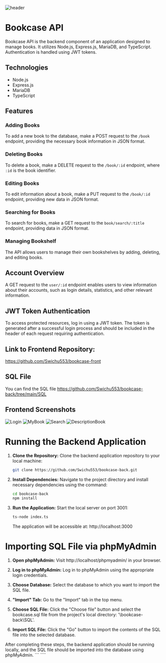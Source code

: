 
![header](https://github.com/Swichu553/bookcase-back/assets/142433450/7aa16609-ecce-4ff4-a779-12300a174c17)
# Bookcase API

Bookcase API is the backend component of an application designed to manage books. It utilizes Node.js, Express.js, MariaDB, and TypeScript. Authentication is handled using JWT tokens.

## Technologies

- Node.js
- Express.js
- MariaDB
- TypeScript

## Features

### Adding Books

To add a new book to the database, make a POST request to the `/book` endpoint, providing the necessary book information in JSON format.

### Deleting Books

To delete a book, make a DELETE request to the `/book/:id` endpoint, where `:id` is the book identifier.

### Editing Books

To edit information about a book, make a PUT request to the `/book/:id` endpoint, providing new data in JSON format.

### Searching for Books

To search for books, make a GET request to the `book/search/:title` endpoint, providing data in JSON format.

### Managing Bookshelf

The API allows users to manage their own bookshelves by adding, deleting, and editing books.

## Account Overview

A GET request to the `user/:id` endpoint enables users to view information about their accounts, such as login details, statistics, and other relevant information.

## JWT Token Authentication

To access protected resources, log in using a JWT token. The token is generated after a successful login process and should be included in the header of each request requiring authentication.

## Link to Frontend Repository: 
https://github.com/Swichu553/bookcase-front

## SQL File
You can find the SQL file https://github.com/Swichu553/bookcase-back/tree/main/SQL

## Frontend Screenshots
![Login](https://github.com/Swichu553/bookcase-back/assets/142433450/c39e7111-d70d-46f9-b8e1-499e56dbd557)
![MyBook](https://github.com/Swichu553/bookcase-back/assets/142433450/6b171fc7-f5f3-4cda-ae5e-ae366cd43433)
![Search](https://github.com/Swichu553/bookcase-back/assets/142433450/494cb72a-aae2-414e-a1c4-e108ce81e052)
![DescriptionBook](https://github.com/Swichu553/bookcase-back/assets/142433450/df652d28-ccb3-45c1-aaeb-8fe085f75779)


# Running the Backend Application

1. **Clone the Repository:**
   Clone the backend application repository to your local machine:
   ```bash
   git clone https://github.com/Swichu553/bookcase-back.git
   ```

2. **Install Dependencies:**
   Navigate to the project directory and install necessary dependencies using the command:
   ```bash
   cd bookcase-back
   npm install
   ```

3. **Run the Application:**
   Start the local server on port 3001:
   ```bash
   ts-node index.ts
   ```

   The application will be accessible at: http://localhost:3000

# Importing SQL File via phpMyAdmin

1. **Open phpMyAdmin:**
   Visit http://localhost/phpmyadmin/ in your browser.

2. **Log in to phpMyAdmin:**
   Log in to phpMyAdmin using the appropriate login credentials.

3. **Choose Database:**
   Select the database to which you want to import the SQL file.

4. **"Import" Tab:**
   Go to the "Import" tab in the top menu.

5. **Choose SQL File:**
   Click the "Choose file" button and select the bookcase.sql file from the project's local directory: '\bookcase-back\SQL'.

6. **Import SQL File:**
   Click the "Go" button to import the contents of the SQL file into the selected database.

After completing these steps, the backend application should be running locally, and the SQL file should be imported into the database using phpMyAdmin.
``` ````
